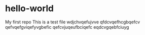 # hello-world
My first repo
This is a test file
wdjchvqefujvve
qfdcvqefhcgbqefcv
qefvqefgviqefyvgbefic
qefcvjuqeufbciqefc
eqdcvgqebfciuyg
